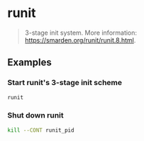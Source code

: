 # runit

> 3-stage init system. More information: <https://smarden.org/runit/runit.8.html>.

## Examples

### Start runit's 3-stage init scheme

```bash
runit
```

### Shut down runit

```bash
kill --CONT runit_pid
```
